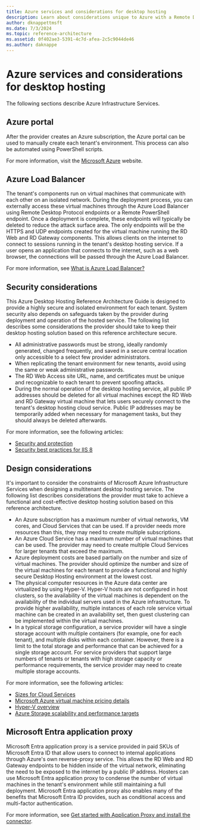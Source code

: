 ```yaml
---
title: Azure services and considerations for desktop hosting
description: Learn about considerations unique to Azure with a Remote Desktop hosting solution.
author: dknappettmsft
ms.date: 7/3/2024
ms.topic: reference-architecture
ms.assetid: 0f402ae3-5391-4c7d-afea-2c5c9044de46
ms.author: daknappe
---
```

# Azure services and considerations for desktop hosting

The following sections describe Azure Infrastructure Services.

## Azure portal

After the provider creates an Azure subscription, the Azure portal can be used to manually create each tenant's environment. This process can also be automated using PowerShell scripts.

For more information, visit the [Microsoft Azure](https://www.azure.microsoft.com) website.

## Azure Load Balancer

The tenant's components run on virtual machines that communicate with each other on an isolated network. During the deployment process, you can externally access these virtual machines through the Azure Load Balancer using Remote Desktop Protocol endpoints or a Remote PowerShell endpoint. Once a deployment is complete, these endpoints will typically be deleted to reduce the attack surface area. The only endpoints will be the HTTPS and UDP endpoints created for the virtual machine running the RD Web and RD Gateway components. This allows clients on the internet to connect to sessions running in the tenant's desktop hosting service. If a user opens an application that connects to the internet, such as a web browser, the connections will be passed through the Azure Load Balancer.

For more information, see [What is Azure Load Balancer?](/azure/load-balancer/load-balancer-overview)

## Security considerations

This Azure Desktop Hosting Reference Architecture Guide is designed to provide a highly secure and isolated environment for each tenant. System security also depends on safeguards taken by the provider during deployment and operation of the hosted service. The following list describes some considerations the provider should take to keep their desktop hosting solution based on this reference architecture secure.

- All administrative passwords must be strong, ideally randomly generated, changed frequently, and saved in a secure central location only accessible to a select few provider administrators.
- When replicating the tenant environment for new tenants, avoid using the same or weak administrative passwords.
- The RD Web Access site URL, name, and certificates must be unique and recognizable to each tenant to prevent spoofing attacks.
- During the normal operation of the desktop hosting service, all public IP addresses should be deleted for all virtual machines except the RD Web and RD Gateway virtual machine that lets users securely connect to the tenant's desktop hosting cloud service. Public IP addresses may be temporarily added when necessary for management tasks, but they should always be deleted afterwards.

For more information, see the following articles:

- [Security and protection](/previous-versions/windows/it-pro/windows-server-2012-r2-and-2012/hh831778(v=ws.11))
- [Security best practices for IIS 8](/previous-versions/windows/it-pro/windows-server-2012-r2-and-2012/jj635855(v=ws.11))

## Design considerations

It's important to consider the constraints of Microsoft Azure Infrastructure Services when designing a multitenant desktop hosting service. The following list describes considerations the provider must take to achieve a functional and cost-effective desktop hosting solution based on this reference architecture.

- An Azure subscription has a maximum number of virtual networks, VM cores, and Cloud Services that can be used. If a provider needs more resources than this, they may need to create multiple subscriptions.
- An Azure Cloud Service has a maximum number of virtual machines that can be used. The provider may need to create multiple Cloud Services for larger tenants that exceed the maximum.
- Azure deployment costs are based partially on the number and size of virtual machines. The provider should optimize the number and size of the virtual machines for each tenant to provide a functional and highly secure Desktop Hosting environment at the lowest cost.
- The physical computer resources in the Azure data center are virtualized by using Hyper-V. Hyper-V hosts are not configured in host clusters, so the availability of the virtual machines is dependent on the availability of the individual servers used in the Azure infrastructure. To provide higher availability, multiple instances of each role service virtual machine can be created in an availability set, then guest clustering can be implemented within the virtual machines.
- In a typical storage configuration, a service provider will have a single storage account with multiple containers (for example, one for each tenant), and multiple disks within each container. However, there is a limit to the total storage and performance that can be achieved for a single storage account. For service providers that support large numbers of tenants or tenants with high storage capacity or performance requirements, the service provider may need to create multiple storage accounts.

For more information, see the following articles:

- [Sizes for Cloud Services](/azure/cloud-services/cloud-services-sizes-specs)
- [Microsoft Azure virtual machine pricing details](https://azure.microsoft.com/pricing/details/virtual-machines/)
- [Hyper-V overview](/previous-versions/windows/it-pro/windows-server-2012-r2-and-2012/hh831531(v=ws.11))
- [Azure Storage scalability and performance targets](/azure/storage/common/storage-scalability-targets)

<a name='azure-active-directory-application-proxy'></a>

## Microsoft Entra application proxy

Microsoft Entra application proxy is a service provided in paid SKUs of Microsoft Entra ID that allow users to connect to internal applications through Azure's own reverse-proxy service. This allows the RD Web and RD Gateway endpoints to be hidden inside of the virtual network, eliminating the need to be exposed to the internet by a public IP address. Hosters can use Microsoft Entra application proxy to condense the number of virtual machines in the tenant's environment while still maintaining a full deployment. Microsoft Entra application proxy also enables many of the benefits that Microsoft Entra ID provides, such as conditional access and multi-factor authentication.

For more information, see [Get started with Application Proxy and install the connector](/azure/active-directory/manage-apps/application-proxy-enable).

